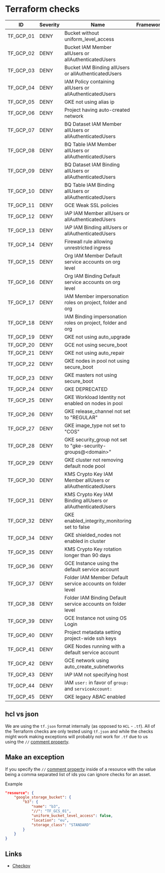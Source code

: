 # Terraform checks

|ID|Severity|Name|Framework
|---|---|---|---|
|TF_GCP_01|DENY|Bucket without uniform_level_access|   |
|TF_GCP_02|DENY|Bucket IAM Member allUsers or allAuthenticatedUsers|   |
|TF_GCP_03|DENY|Bucket IAM Binding allUsers or allAuthenticatedUsers|   |
|TF_GCP_04|DENY|IAM Policy containing allUsers or allAuthenticatedUsers|   |
|TF_GCP_05|DENY|GKE not using alias ip|   |
|TF_GCP_06|DENY|Project having auto-created network|   |
|TF_GCP_07|DENY|BQ Dataset IAM Member allUsers or allAuthenticatedUsers|   |
|TF_GCP_08|DENY|BQ Table IAM Member allUsers or allAuthenticatedUsers|   |
|TF_GCP_09|DENY|BQ Dataset IAM Binding allUsers or allAuthenticatedUsers|   |
|TF_GCP_10|DENY|BQ Table IAM Binding allUsers or allAuthenticatedUsers|   |
|TF_GCP_11|DENY|GCE Weak SSL policies|   |
|TF_GCP_12|DENY|IAP IAM Member allUsers or allAuthenticatedUsers|   |
|TF_GCP_13|DENY|IAP IAM Binding allUsers or allAuthenticatedUsers|   |
|TF_GCP_14|DENY|Firewall rule allowing unrestricted ingress|   |
|TF_GCP_15|DENY|Org IAM Member Default service accounts on org level|   |
|TF_GCP_16|DENY|Org IAM Binding Default service accounts on org level|   |
|TF_GCP_17|DENY|IAM Member impersonation roles on project, folder and org |   |
|TF_GCP_18|DENY|IAM Binding impersonation roles on project, folder and org|   |
|TF_GCP_19|DENY|GKE not using auto_upgrade|   |
|TF_GCP_20|DENY|GCE not using secure_boot|   |
|TF_GCP_21|DENY|GKE not using auto_repair|   |
|TF_GCP_22|DENY|GKE nodes in pool not using secure_boot|   |
|TF_GCP_23|DENY|GKE masters not using secure_boot|   |
|TF_GCP_24|DENY|GKE DEPRECATED|   |
|TF_GCP_25|DENY|GKE Workload Identity not enabled on nodes in pool|   |
|TF_GCP_26|DENY|GKE release_channel not set to "REGULAR"|   |
|TF_GCP_27|DENY|GKE image_type not set to "COS"|   |
|TF_GCP_28|DENY|GKE security_group not set to "gke-security-groups@\<domain\>"|   |
|TF_GCP_29|DENY|GKE cluster not removing default node pool|   |
|TF_GCP_30|DENY|KMS Crypto Key IAM Member allUsers or allAuthenticatedUsers|   |
|TF_GCP_31|DENY|KMS Crypto Key IAM Binding allUsers or allAuthenticatedUsers|   |
|TF_GCP_32|DENY|GKE enabled_integrity_monitoring set to false|   |
|TF_GCP_34|DENY|GKE shielded_nodes not enabled in cluster |   |
|TF_GCP_35|DENY|KMS Crypto Key rotation longer than 90 days|   |
|TF_GCP_36|DENY|GCE Instance using the default service account|   |
|TF_GCP_37|DENY|Folder IAM Member Default service accounts on folder level|   |
|TF_GCP_38|DENY|Folder IAM Binding Default service accounts on folder level|   |
|TF_GCP_39|DENY|GCE Instance not using OS Login|   |
|TF_GCP_40|DENY|Project metadata setting project-wide ssh keys|   |
|TF_GCP_41|DENY|GKE Nodes running with a default service account|   |
|TF_GCP_42|DENY|GCE network using auto_create_subnetworks |   |
|TF_GCP_43|DENY|IAP IAM not specifying host |   |
|TF_GCP_44|DENY|IAM `user:` in favor of `group:` and `serviceAccount:` |   |
|TF_GCP_45|DENY|GKE legacy ABAC enabled |   |


## hcl vs json

We are using the `tf.json` format internally (as opposed to `HCL` - `.tf`). All of the Terraform checks are only tested using `tf.json` and while the checks might work making exceptions will probably not work for `.tf` due to us using the `//` [comment property](https://www.terraform.io/docs/configuration/syntax-json.html#comment-properties).

## Make an exception

If you specify the `//` [comment property](https://www.terraform.io/docs/configuration/syntax-json.html#comment-properties) inside of a resource with the value being a comma separated list of ids you can ignore checks for an asset.

Example

```json
"resource": {
    "google_storage_bucket": {
        "b3": {
            "name": "b3",
            "//": "TF_GCS_01",
            "uniform_bucket_level_access": false,
            "location": "eu",
            "storage_class": "STANDARD"
        }
    }
}
```

## Links

* [Checkov](https://github.com/bridgecrewio/checkov/tree/master/checkov/terraform/checks/resource/gcp)
